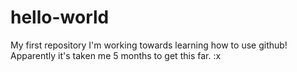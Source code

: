 # hello-world
My first repository
I'm working towards learning how to use github! Apparently it's taken me 5 months to get this far.  :x
